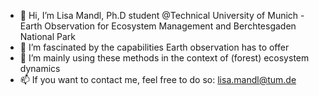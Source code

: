 - 👋 Hi, I’m Lisa Mandl, Ph.D student @Technical University of Munich - Earth Observation for Ecosystem Management and Berchtesgaden National Park
- 👀 I’m fascinated by the capabilities Earth observation has to offer
- 🌱 I’m mainly using these methods in the context of (forest) ecosystem dynamics 
- 📫 If you want to contact me, feel free to do so: lisa.mandl@tum.de

<!---
MandLisa/MandLisa is a ✨ special ✨ repository because its `README.md` (this file) appears on your GitHub profile.
You can click the Preview link to take a look at your changes.
--->
